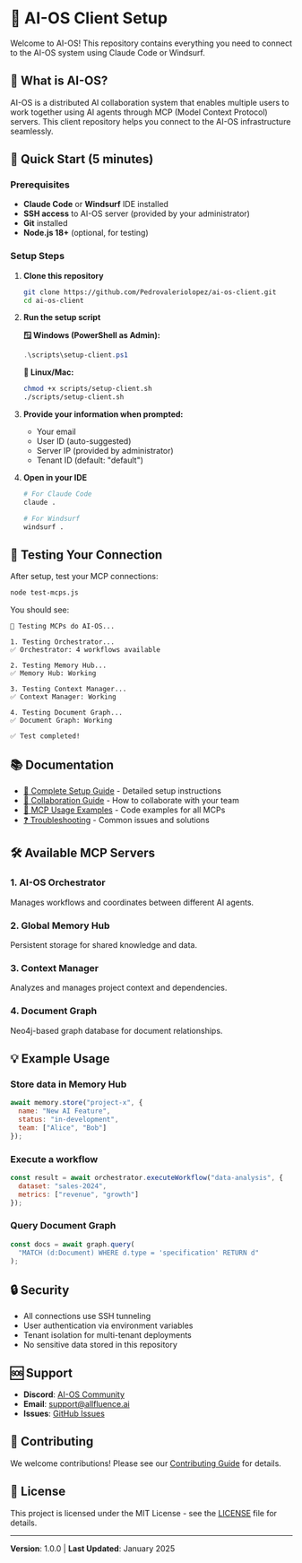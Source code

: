 # 🤖 AI-OS Client Setup

Welcome to AI-OS! This repository contains everything you need to connect to the AI-OS system using Claude Code or Windsurf.

## 🎯 What is AI-OS?

AI-OS is a distributed AI collaboration system that enables multiple users to work together using AI agents through MCP (Model Context Protocol) servers. This client repository helps you connect to the AI-OS infrastructure seamlessly.

## 🚀 Quick Start (5 minutes)

### Prerequisites
- **Claude Code** or **Windsurf** IDE installed
- **SSH access** to AI-OS server (provided by your administrator)
- **Git** installed
- **Node.js 18+** (optional, for testing)

### Setup Steps

1. **Clone this repository**
   ```bash
   git clone https://github.com/Pedrovaleriolopez/ai-os-client.git
   cd ai-os-client
   ```

2. **Run the setup script**
   
   **🪟 Windows (PowerShell as Admin):**
   ```powershell
   .\scripts\setup-client.ps1
   ```
   
   **🐧 Linux/Mac:**
   ```bash
   chmod +x scripts/setup-client.sh
   ./scripts/setup-client.sh
   ```

3. **Provide your information when prompted:**
   - Your email
   - User ID (auto-suggested)
   - Server IP (provided by administrator)
   - Tenant ID (default: "default")

4. **Open in your IDE**
   ```bash
   # For Claude Code
   claude .
   
   # For Windsurf
   windsurf .
   ```

## 🧪 Testing Your Connection

After setup, test your MCP connections:

```bash
node test-mcps.js
```

You should see:
```
🧪 Testing MCPs do AI-OS...

1. Testing Orchestrator...
✅ Orchestrator: 4 workflows available

2. Testing Memory Hub...
✅ Memory Hub: Working

3. Testing Context Manager...
✅ Context Manager: Working

4. Testing Document Graph...
✅ Document Graph: Working

✅ Test completed!
```

## 📚 Documentation

- [📖 Complete Setup Guide](docs/CLIENT_SETUP_GUIDE.md) - Detailed setup instructions
- [🤝 Collaboration Guide](docs/COLLABORATION_GUIDE.md) - How to collaborate with your team
- [🔧 MCP Usage Examples](docs/examples/) - Code examples for all MCPs
- [❓ Troubleshooting](docs/TROUBLESHOOTING.md) - Common issues and solutions

## 🛠️ Available MCP Servers

### 1. **AI-OS Orchestrator**
Manages workflows and coordinates between different AI agents.

### 2. **Global Memory Hub**
Persistent storage for shared knowledge and data.

### 3. **Context Manager**
Analyzes and manages project context and dependencies.

### 4. **Document Graph**
Neo4j-based graph database for document relationships.

## 💡 Example Usage

### Store data in Memory Hub
```javascript
await memory.store("project-x", {
  name: "New AI Feature",
  status: "in-development",
  team: ["Alice", "Bob"]
});
```

### Execute a workflow
```javascript
const result = await orchestrator.executeWorkflow("data-analysis", {
  dataset: "sales-2024",
  metrics: ["revenue", "growth"]
});
```

### Query Document Graph
```javascript
const docs = await graph.query(
  "MATCH (d:Document) WHERE d.type = 'specification' RETURN d"
);
```

## 🔒 Security

- All connections use SSH tunneling
- User authentication via environment variables
- Tenant isolation for multi-tenant deployments
- No sensitive data stored in this repository

## 🆘 Support

- **Discord**: [AI-OS Community](https://discord.gg/ai-os)
- **Email**: support@allfluence.ai
- **Issues**: [GitHub Issues](https://github.com/Pedrovaleriolopez/ai-os-client/issues)

## 📝 Contributing

We welcome contributions! Please see our [Contributing Guide](CONTRIBUTING.md) for details.

## 📄 License

This project is licensed under the MIT License - see the [LICENSE](LICENSE) file for details.

---

**Version**: 1.0.0 | **Last Updated**: January 2025